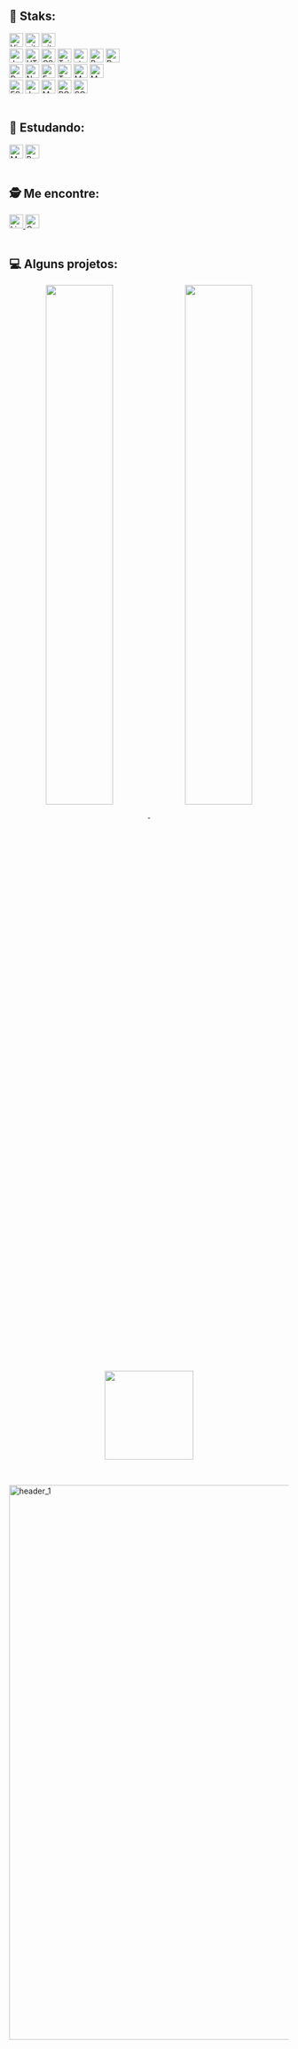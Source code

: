 ## 💪 Staks:
  
<div align="left">
  <img src="https://img.shields.io/badge/VS%20Code-282C34?logo=visual-studio-code&logoColor=007ACC" alt="Visual Studio Code logo" title="Visual Studio Code" height="25" />  
  <img src="https://img.shields.io/badge/Git-282C34?logo=git&logoColor=F05032" alt="git logo" title="git" height="25" />
  <img src="https://img.shields.io/badge/GitHub-282C34?logo=github&logoColor=000000" alt="git logo" title="git" height="25" />
<br/>
  <img src="https://img.shields.io/badge/JavaScript-282C34?logo=javascript&logoColor=F7DF1E" alt="JavaScript logo" title="JavaScript" height="25" />
  <img src="https://img.shields.io/badge/HTML5-282C34?logo=html5&logoColor=E34F26" alt="HTML5 logo" title="HTML5" height="25" />
  <img src="https://img.shields.io/badge/CSS3-282C34?logo=css3&logoColor=1572B6" alt="CSS3 logo" title="CSS3" height="25" />
  <img src="https://img.shields.io/badge/Tailwind%20CSS-282C34?logo=tailwind-css&logoColor=38B2AC" alt="Tailwind CSS logo" title="Tailwind CSS" height="25" />
  <img src="https://img.shields.io/static/v1?label=&message=styled-components&color=282C34&logo=styled-components&logoColor=DB7093" alt="styled-components logo" title="styled-components" height="25" />  
  <img src="https://img.shields.io/badge/React-282C34?logo=react&logoColor=61DAFB" alt="React Native logo" title="React Native" height="25" />
  <img src="https://img.shields.io/badge/Redux-282C34?logo=redux&logoColor=764ABC" alt="Redux logo" title="Redux" height="25" />  
<br/>
  <img src="https://img.shields.io/badge/Docker-282C34?logo=docker&logoColor=3178C6" alt="Docker logo" title="Docker" height="25" />   
  <img src="https://img.shields.io/badge/Node.js-282C34?logo=node.js&logoColor=339933" alt="Node.js logo" title="Node.js" height="25" />
  <img src="https://img.shields.io/badge/Express-282C34?logo=express&logoColor=FFFFFF" alt="Express.js logo" title="Express.js" height="25" />  
  <img src="https://img.shields.io/badge/TypeScript-282C34?logo=typescript&logoColor=3178C6" alt="TypeScript logo" title="TypeScript" height="25" />
  <img src="https://img.shields.io/badge/MySql-282C34?logo=mysql&logoColor=3178C6" alt="MySql logo" title="MySql" height="25" />  
  <img src="https://img.shields.io/badge/Sequelize-282C34?logo=sequelize&logoColor=3178C6" alt="MySql logo" title="MySql" height="25" />    
<br/>
  <img src="https://img.shields.io/badge/ESLint-282C34?logo=eslint&logoColor=4B32C3" alt="ESLint logo" title="ESLint" height="25" />
  <img src="https://img.shields.io/badge/Jest-282C34?logo=jest&logoColor=C21325" alt="Jest logo" title="Jest" height="25" />
  <img src="https://img.shields.io/badge/MSC(Arquitetura em Camadas)-282C34?logo=msc&logoColor=47A248" alt="MSC logo" title="MSC" height="25" />
  <img src="https://img.shields.io/badge/POO-282C34?logo=poo&logoColor=47A248" alt="POO logo" title="POO" height="25" />
  <img src="https://img.shields.io/badge/SOLID-282C34?logo=solid&logoColor=47A248" alt="SOLID logo" title="SOLID" height="25" />
</div>
<br/>

## 🌱 Estudando:

<div align="left">
  <img src="https://img.shields.io/badge/MongoDB-282C34?logo=mongodb&logoColor=47A248" alt="MongoDB logo" title="MongoDB" height="25" />
  <img src="https://img.shields.io/badge/Python-282C34?logo=python&logoColor=007ACC" alt="Python logo" title="Python" height="25" />
</div>
<br/>

## 🕵️ Me encontre:

<div align="left">
   <a href="https://www.linkedin.com/in/vania-ioott/" target="_blank">
    <img src="https://img.shields.io/badge/LinkedIn-282C34?logo=linkedin&logoColor=007ACC" alt="LinkedIn logo" title="LinkedIn" height="25" />
  </a>
  <a href="mailto:vioott@gmail.com" mailto="vioott@gmail.com" target="_blank">
    <img src="https://img.shields.io/badge/Gmail-282C34?logo=gmail&logoColor=C21325" alt="Gmail logo" title="Gmail" height="25" />
  </a>
</div>
<br/>

## 💻 Alguns projetos:

<p align="center">
<a href="https://github.com/ioott/BackEnd-Typescript-POO">
<img width='49%' align="center"src="https://github-readme-stats.vercel.app/api/pin/?username=ioott&repo=BackEnd-Typescript-POO&border_color=007ACC&bg_color=0D1117&title_color=C9D1D9&text_color=8B949E&icon_color=02D892" />
</a>
<a href="https://github.com/ioott/BackEnd-Typescript-API-Node-Express-MySql">
<img width='49%' align="center"src="https://github-readme-stats.vercel.app/api/pin/?username=ioott&repo=BackEnd-Typescript-API-Node-Express-MySql&border_color=007ACC&bg_color=0D1117&title_color=C9D1D9&text_color=8B949E&icon_color=02D892" />
</a>
</p>

##
<br/>
<div align="center">
  <span>
     <a href="https://github.com/ioott">
     <img height="160em" src="https://github-readme-stats.vercel.app/api/top-langs/?username=ioott&layout=compact&langs_count=7&theme=chartreuse-dark"/>
  </span>
</div>

##
<br/>
<img width="1000" alt="header_1" src="https://user-images.githubusercontent.com/98191041/192663501-eed4107b-9009-4c8b-ac09-9d396c13c608.png">
